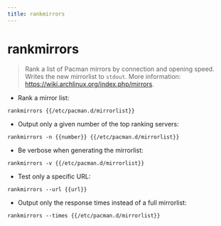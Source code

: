 ```yaml
---
title: rankmirrors
---
```

# rankmirrors

> Rank a list of Pacman mirrors by connection and opening speed.
> Writes the new mirrorlist to `stdout`.
> More information: <https://wiki.archlinux.org/index.php/mirrors>.

- Rank a mirror list:

`rankmirrors {{/etc/pacman.d/mirrorlist}}`

- Output only a given number of the top ranking servers:

`rankmirrors -n {{number}} {{/etc/pacman.d/mirrorlist}}`

- Be verbose when generating the mirrorlist:

`rankmirrors -v {{/etc/pacman.d/mirrorlist}}`

- Test only a specific URL:

`rankmirrors --url {{url}}`

- Output only the response times instead of a full mirrorlist:

`rankmirrors --times {{/etc/pacman.d/mirrorlist}}`
